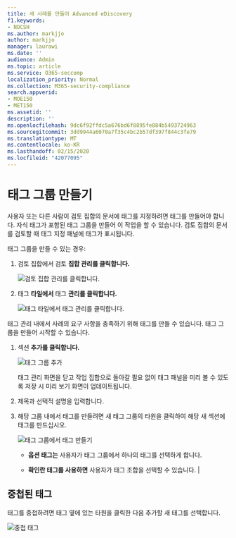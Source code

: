 ```yaml
---
title: 새 사례를 만들어 Advanced eDiscovery
f1.keywords:
- NOCSH
ms.author: markjjo
author: markjjo
manager: laurawi
ms.date: ''
audience: Admin
ms.topic: article
ms.service: O365-seccomp
localization_priority: Normal
ms.collection: M365-security-compliance
search.appverid:
- MOE150
- MET150
ms.assetid: ''
description: ''
ms.openlocfilehash: 9dc6f92ffdc5a676bd6f8895fe884b5493724963
ms.sourcegitcommit: 3dd9944a6070a7f35c4bc2b57df397f844c3fe79
ms.translationtype: MT
ms.contentlocale: ko-KR
ms.lasthandoff: 02/15/2020
ms.locfileid: "42077095"
---
```

# <a name="create-tag-groups"></a>태그 그룹 만들기

사용자 또는 다른 사람이 검토 집합의 문서에 태그를 지정하려면 태그를 만들어야 합니다. 자식 태그가 포함된 태그 그룹을 만들어 이 작업을 할 수 있습니다. 검토 집합의 문서를 검토할 때 태그 지정 패널에 태그가 표시됩니다.

태그 그룹을 만들 수 있는 경우:

1.  검토 집합에서 검토 **집합 관리를 클릭합니다.**

    ![검토 집합 관리를 클릭합니다.](../media/ED-managews.png)

2.  태그 **타일에서** 태그 **관리를 클릭합니다.**

    ![태그 타일에서 태그 관리를 클릭합니다.](../media/ED-managetags.png)

태그 관리 내에서 사례의 요구 사항을 충족하기 위해 태그를 만들 수 있습니다. 태그 그룹을 만들어 시작할 수 있습니다.

1.  섹션 **추가를 클릭합니다.**

    ![태그 그룹 추가](../media/ED-addtagsection.png)

    태그 관리 화면을 닫고 작업 집합으로 돌아갈 필요 없이 태그 패널을 미리 볼 수 있도록 저장 시 미리 보기 화면이 업데이트됩니다.

2. 제목과 선택적 설명을 입력합니다. 

3. 해당 그룹 내에서 태그를 만들려면 새 태그 그룹의 타원을 클릭하여 해당 새 섹션에 태그를 만드십시오.
    
    ![태그 그룹에서 태그 만들기](../media/ED-createtag.png)

   - **옵션 태그는** 사용자가 태그 그룹에서 하나의 태그를 선택하게 합니다.
   
   - **확인란 태그를 사용하면** 사용자가 태그 조합을 선택할 수 있습니다. |

## <a name="nested-tags"></a>중첩된 태그

태그를 중첩하려면 태그 옆에 있는 타원을 클릭한 다음 추가할 새 태그를 선택합니다.

![중첩 태그](../media/ED-tagnesting.png)

